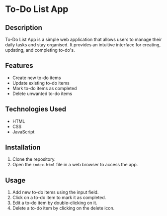 # To-Do List App

## Description

To-Do List App is a simple web application that allows users to manage their daily tasks and stay organised. It provides an intuitive interface for creating, updating, and completing to-do's.

## Features

- Create new to-do items
- Update existing to-do items
- Mark to-do items as completed
- Delete unwanted to-do items

## Technologies Used

- HTML
- CSS
- JavaScript

## Installation

1. Clone the repository.
2. Open the `index.html` file in a web browser to access the app.

## Usage

1. Add new to-do items using the input field.
2. Click on a to-do item to mark it as completed.
3. Edit a to-do item by double-clicking on it.
4. Delete a to-do item by clicking on the delete icon.
